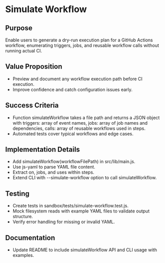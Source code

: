 # Simulate Workflow

## Purpose
Enable users to generate a dry-run execution plan for a GitHub Actions workflow, enumerating triggers, jobs, and reusable workflow calls without running actual CI.

## Value Proposition
- Preview and document any workflow execution path before CI execution.
- Improve confidence and catch configuration issues early.

## Success Criteria
- Function simulateWorkflow takes a file path and returns a JSON object with
  triggers: array of event names,
  jobs: array of job names and dependencies,
  calls: array of reusable workflows used in steps.
- Automated tests cover typical workflows and edge cases.

## Implementation Details
- Add simulateWorkflow(workflowFilePath) in src/lib/main.js.
- Use js-yaml to parse YAML file content.
- Extract on, jobs, and uses within steps.
- Extend CLI with --simulate-workflow <file> option to call simulateWorkflow.

## Testing
- Create tests in sandbox/tests/simulate-workflow.test.js.
- Mock filesystem reads with example YAML files to validate output structure.
- Verify error handling for missing or invalid YAML.

## Documentation
- Update README to include simulateWorkflow API and CLI usage with examples.
